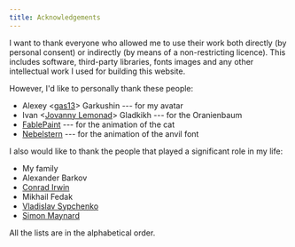 ```yaml
---
title: Acknowledgements
---
```


I want to thank everyone who allowed me to use their work both directly (by
personal consent) or indirectly (by means of a non-restricting licence). This
includes software, third-party libraries, fonts images and any other
intellectual work I used for building this website.

However, I'd like to personally thank these people:

* Alexey \<[gas13](http://gas13.ru/en_index.php)\> Garkushin --- for my avatar
* Ivan \<[Jovanny Lemonad](http://jovanny.ru/)\> Gladkikh --- for the Oranienbaum
* [FablePaint](http://fablepaint.deviantart.com/) --- for the animation of the cat
* [Nebelstern](http://nebelstern.deviantart.com/) --- for the animation of the anvil
font

I also would like to thank the people that played a significant role in my life:

* My family
* Alexander Barkov
* [Conrad Irwin](http://cirw.in/)
* Mikhail Fedak
* [Vladislav Sypchenko](http://blog.sypchenko.tk/)
* [Simon Maynard](http://snmaynard.com/)

All the lists are in the alphabetical order.
